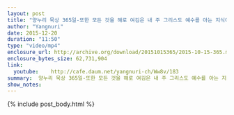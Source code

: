 ```yaml
---
layout: post
title: "양누리 묵상 365일-또한 모든 것을 해로 여김은 내 주 그리스도 예수를 아는 지식이 가장 고상함을 인함이라 [빌립보서 3;8]"
author: "Yangnuri"
date: 2015-12-20
duration: "11:50"
type: "video/mp4"
enclosure_url: http://archive.org/download/20151015365/2015-10-15-365.mp4
enclosure_bytes_size: 62,731,904       
link:
  youtube:    http://cafe.daum.net/yangnuri-ch/Ww8v/183
summary:  양누리 묵상 365일-또한 모든 것을 해로 여김은 내 주 그리스도 예수를 아는 지식이 가장 고상함을 인함이라 [빌립보서 3;8]
show_notes:
---
```

{% include post_body.html %}
